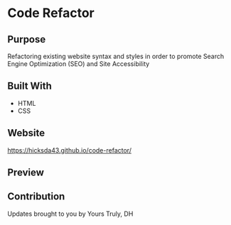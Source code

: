 # Code Refactor

## Purpose
Refactoring existing website syntax and styles in order to promote Search Engine Optimization (SEO) and Site Accessibility

## Built With
* HTML
* CSS

## Website
https://hicksda43.github.io/code-refactor/

## Preview


## Contribution
Updates brought to you by Yours Truly, DH
